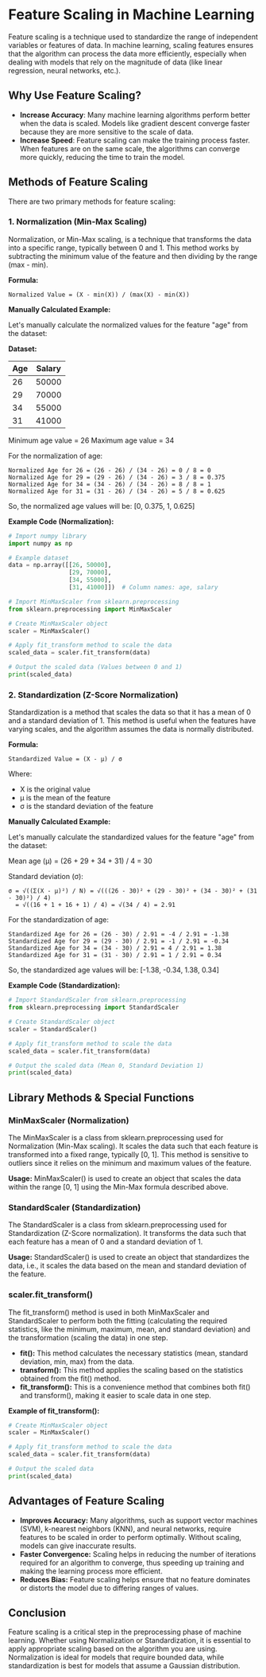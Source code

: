 
# Feature Scaling in Machine Learning

Feature scaling is a technique used to standardize the range of independent variables or features of data. In machine learning, scaling features ensures that the algorithm can process the data more efficiently, especially when dealing with models that rely on the magnitude of data (like linear regression, neural networks, etc.).

## Why Use Feature Scaling?

- **Increase Accuracy**: Many machine learning algorithms perform better when the data is scaled. Models like gradient descent converge faster because they are more sensitive to the scale of data.
- **Increase Speed**: Feature scaling can make the training process faster. When features are on the same scale, the algorithms can converge more quickly, reducing the time to train the model.

## Methods of Feature Scaling

There are two primary methods for feature scaling:

### 1. Normalization (Min-Max Scaling)

Normalization, or Min-Max scaling, is a technique that transforms the data into a specific range, typically between 0 and 1. This method works by subtracting the minimum value of the feature and then dividing by the range (max - min).

**Formula:**

```
Normalized Value = (X - min(X)) / (max(X) - min(X))
```

**Manually Calculated Example:**

Let's manually calculate the normalized values for the feature "age" from the dataset:

**Dataset:**

| Age | Salary |
|-----|--------|
| 26  | 50000  |
| 29  | 70000  |
| 34  | 55000  |
| 31  | 41000  |

Minimum age value = 26
Maximum age value = 34

For the normalization of age:

```
Normalized Age for 26 = (26 - 26) / (34 - 26) = 0 / 8 = 0
Normalized Age for 29 = (29 - 26) / (34 - 26) = 3 / 8 = 0.375
Normalized Age for 34 = (34 - 26) / (34 - 26) = 8 / 8 = 1
Normalized Age for 31 = (31 - 26) / (34 - 26) = 5 / 8 = 0.625
```

So, the normalized age values will be:
[0, 0.375, 1, 0.625]

**Example Code (Normalization):**

```python
# Import numpy library
import numpy as np

# Example dataset
data = np.array([[26, 50000], 
                 [29, 70000], 
                 [34, 55000], 
                 [31, 41000]])  # Column names: age, salary

# Import MinMaxScaler from sklearn.preprocessing
from sklearn.preprocessing import MinMaxScaler

# Create MinMaxScaler object
scaler = MinMaxScaler()

# Apply fit_transform method to scale the data
scaled_data = scaler.fit_transform(data)

# Output the scaled data (Values between 0 and 1)
print(scaled_data)
```

### 2. Standardization (Z-Score Normalization)

Standardization is a method that scales the data so that it has a mean of 0 and a standard deviation of 1. This method is useful when the features have varying scales, and the algorithm assumes the data is normally distributed.

**Formula:**

```
Standardized Value = (X - μ) / σ
```

Where:

- X is the original value
- μ is the mean of the feature
- σ is the standard deviation of the feature

**Manually Calculated Example:**

Let's manually calculate the standardized values for the feature "age" from the dataset:

Mean age (μ) = (26 + 29 + 34 + 31) / 4 = 30

Standard deviation (σ):

```
σ = √((Σ(X - μ)²) / N) = √(((26 - 30)² + (29 - 30)² + (34 - 30)² + (31 - 30)²) / 4)
  = √((16 + 1 + 16 + 1) / 4) = √(34 / 4) = 2.91
```

For the standardization of age:

```
Standardized Age for 26 = (26 - 30) / 2.91 = -4 / 2.91 = -1.38
Standardized Age for 29 = (29 - 30) / 2.91 = -1 / 2.91 = -0.34
Standardized Age for 34 = (34 - 30) / 2.91 = 4 / 2.91 = 1.38
Standardized Age for 31 = (31 - 30) / 2.91 = 1 / 2.91 = 0.34
```

So, the standardized age values will be:
[-1.38, -0.34, 1.38, 0.34]

**Example Code (Standardization):**

```python
# Import StandardScaler from sklearn.preprocessing
from sklearn.preprocessing import StandardScaler

# Create StandardScaler object
scaler = StandardScaler()

# Apply fit_transform method to scale the data
scaled_data = scaler.fit_transform(data)

# Output the scaled data (Mean 0, Standard Deviation 1)
print(scaled_data)
```

## Library Methods & Special Functions

### MinMaxScaler (Normalization)

The MinMaxScaler is a class from sklearn.preprocessing used for Normalization (Min-Max scaling). It scales the data such that each feature is transformed into a fixed range, typically [0, 1]. This method is sensitive to outliers since it relies on the minimum and maximum values of the feature.

**Usage:** MinMaxScaler() is used to create an object that scales the data within the range [0, 1] using the Min-Max formula described above.

### StandardScaler (Standardization)

The StandardScaler is a class from sklearn.preprocessing used for Standardization (Z-Score normalization). It transforms the data such that each feature has a mean of 0 and a standard deviation of 1.

**Usage:** StandardScaler() is used to create an object that standardizes the data, i.e., it scales the data based on the mean and standard deviation of the feature.

### scaler.fit_transform()

The fit_transform() method is used in both MinMaxScaler and StandardScaler to perform both the fitting (calculating the required statistics, like the minimum, maximum, mean, and standard deviation) and the transformation (scaling the data) in one step.

- **fit():** This method calculates the necessary statistics (mean, standard deviation, min, max) from the data.
- **transform():** This method applies the scaling based on the statistics obtained from the fit() method.
- **fit_transform():** This is a convenience method that combines both fit() and transform(), making it easier to scale data in one step.

**Example of fit_transform():**

```python
# Create MinMaxScaler object
scaler = MinMaxScaler()

# Apply fit_transform method to scale the data
scaled_data = scaler.fit_transform(data)

# Output the scaled data
print(scaled_data)
```

## Advantages of Feature Scaling

- **Improves Accuracy:** Many algorithms, such as support vector machines (SVM), k-nearest neighbors (KNN), and neural networks, require features to be scaled in order to perform optimally. Without scaling, models can give inaccurate results.
- **Faster Convergence:** Scaling helps in reducing the number of iterations required for an algorithm to converge, thus speeding up training and making the learning process more efficient.
- **Reduces Bias:** Feature scaling helps ensure that no feature dominates or distorts the model due to differing ranges of values.

## Conclusion

Feature scaling is a critical step in the preprocessing phase of machine learning. Whether using Normalization or Standardization, it is essential to apply appropriate scaling based on the algorithm you are using. Normalization is ideal for models that require bounded data, while standardization is best for models that assume a Gaussian distribution.

